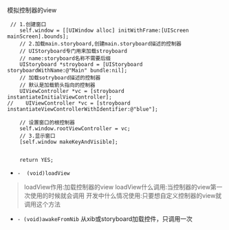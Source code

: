 模拟控制器的view
``` 
 // 1.创建窗口
    self.window = [[UIWindow alloc] initWithFrame:[UIScreen mainScreen].bounds];
    // 2.加载main.storyboard,创建main.storyboard描述的控制器
    // UIStoryboard专门用来加载stroyboard
    // name:storyboard名称不需要后缀
    UIStoryboard *stroyboard = [UIStoryboard storyboardWithName:@"Main" bundle:nil];
    // 加载sotryboard描述的控制器
    // 默认是加载箭头指向的控制器
    UIViewController *vc = [stroyboard instantiateInitialViewController];
//    UIViewController *vc = [stroyboard instantiateViewControllerWithIdentifier:@"blue"];
    
    // 设置窗口的根控制器
    self.window.rootViewController = vc;
    // 3.显示窗口
    [self.window makeKeyAndVisible];
    
    
    return YES;
```
-  `-  (void)loadView`

> loadView作用:加载控制器的view
 loadView什么调用:当控制器的view第一次使用的时候就会调用
 开发中什么情况使用:只要想自定义控制器的view就调用这个方法



- `- (void)awakeFromNib`
从xib或storyboard加载控件，只调用一次

